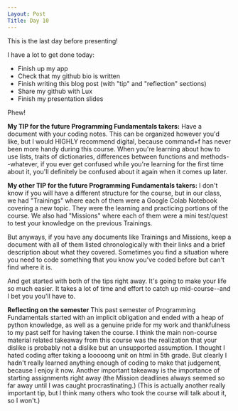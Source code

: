 ```yaml
---
Layout: Post
Title: Day 10
---
```


This is the last day before presenting!

I have a lot to get done today:
- Finish up my app
- Check that my github bio is written
- Finish writing this blog post (with "tip" and "reflection" sections)
- Share my github with Lux
- Finish my presentation slides

Phew!



**My TIP for the future Programming Fundamentals takers:**
Have a document with your coding notes.
This can be organized however you'd like, but I would HIGHLY recommend digital, because command+f has never been more handy during this course.
When you're learning about how to use lists, traits of dictionaries, differences between functions and methods--whatever,
if you ever get confused while you're learning for the first time about it, you'll definitely be confused about it again when it comes up later.

**My other TIP for the future Programming Fundamentals takers:**
I don't know if you will have a different structure for the course, but in our class, we had "Trainings" where each of them were a Google Colab Notebook covering a new topic.
They were the learning and practicing portions of the course.
We also had "Missions" where each of them were a mini test/quest to test your knowledge on the previous Trainings.

But anyways, if you have any documents like Trainings and Missions, keep a document with all of them listed chronologically with their links and a brief description about what they covered.
Sometimes you find a situation where you need to code something that you know you've coded before but can't find where it is.

And get started with both of the tips right away. It's going to make your life so much easier.
It takes a lot of time and effort to catch up mid-course--and I bet you you'll have to.

**Reflecting on the semester**
This past semester of Programming Fundamentals started with an implicit obligation and ended with a heap of python knowledge, as well as a genuine pride for my work and thankfulness to my past self for having taken the course.
I think the main non-course material related takeaway from this course was the realization that your dislike is probably not a dislike but an unsupported assumption.
I thought I hated coding after taking a looooong unit on html in 5th grade. But clearly I hadn't really learned anything enough of coding to make that judgement, because I enjoy it now.
Another important takeaway is the importance of starting assignments right away (the Mission deadlines always seemed so far away until I was caught procrastinating.)
(This is actually another really important tip, but I think many others who took the course will talk about it, so I won't.)


